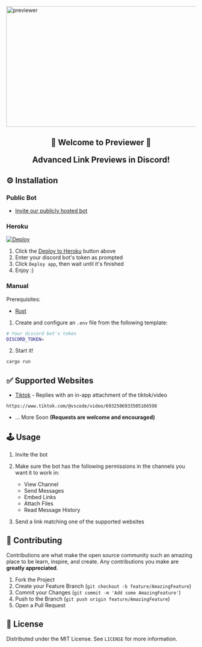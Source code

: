 <img src="https://socialify.git.ci/saucesteals/previewer-rs/image?font=Inter&logo=https%3A%2F%2Fgithub.com%2Fsaucesteals%2Fpreviewer-rs%2Fblob%2Fmain%2Fassets%2Flogo.png%3Fraw%3Dtrue&owner=1&pattern=Solid&theme=Dark" alt="previewer" width="1040" height="320"  />

<h2 align="center">
<b>🎵 Welcome to Previewer 🎵</b>
<p>Advanced Link Previews in Discord!<p>
</h2>

## **⚙️ Installation**

### **Public Bot**

- [Invite our publicly hosted bot](https://discord.com/oauth2/authorize?client_id=866304561017913354&scope=bot&permissions=388176)

### **Heroku**

[![Deploy](https://www.herokucdn.com/deploy/button.svg)](https://heroku.com/deploy?template=https://github.com/saucesteals/previewer-rs)

1. Click the [Deploy to Heroku](https://heroku.com/deploy?template=https://github.com/saucesteals/previewer-rs) button above
2. Enter your discord bot's token as prompted
3. Click `Deploy app`, then wait until it's finished
4. Enjoy :)

### **Manual**

Prerequisites:

- [Rust](https://www.rust-lang.org/tools/install)

1. Create and configure an `.env` file from the following template:

```sh
# Your discord bot's token
DISCORD_TOKEN=
```

2. Start it!

```sh
cargo run
```

## **✅ Supported Websites**

- [Tiktok](https://www.tiktok.com/) - Replies with an in-app attachment of the tiktok/video

```
https://www.tiktok.com/@vscode/video/6932506933505166598
```

- ... More Soon **(Requests are welcome and encouraged)**

## **🕹️ Usage**

1. Invite the bot
2. Make sure the bot has the following permissions in the channels you want it to work in:

   - View Channel
   - Send Messages
   - Embed Links
   - Attach Files
   - Read Message History

3. Send a link matching one of the supported websites

## **🤝 Contributing**

Contributions are what make the open source community such an amazing place to be learn, inspire, and create. Any contributions you make are **greatly appreciated**.

1. Fork the Project
2. Create your Feature Branch (`git checkout -b feature/AmazingFeature`)
3. Commit your Changes (`git commit -m 'Add some AmazingFeature'`)
4. Push to the Branch (`git push origin feature/AmazingFeature`)
5. Open a Pull Request

## **📝 License**

Distributed under the MIT License. See `LICENSE` for more information.
